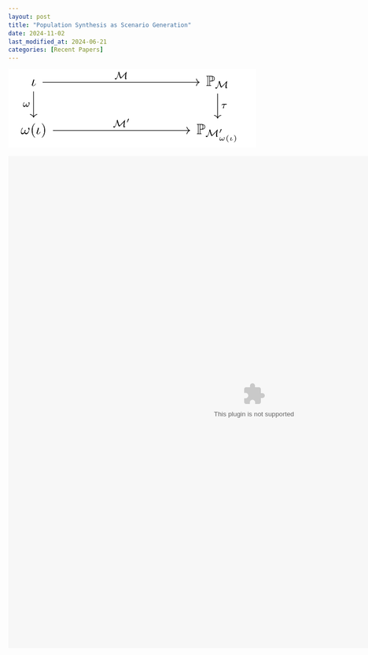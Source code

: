 ```yaml
---
layout: post
title: "Population Synthesis as Scenario Generation"
date: 2024-11-02
last_modified_at: 2024-06-21
categories: [Recent Papers]
---
```


<script type="text/tikz">
  \begin{tikzcd}
    A \arrow[r, "\phi"] \arrow[d, red]
      & B \arrow[d, "\psi" red] \\
    C \arrow[r, red, "\eta" blue]
      & |[blue, rotate=-15]| D
  \end{tikzcd}
</script>

<script type="text/tikz">
  \begin{tikzcd}
    A \arrow[r, "\phi"] \arrow[d, red]
      & B \arrow[d, "\psi" red] \\
    C \arrow[r, red, "\eta" blue]
      & |[blue, rotate=-15]| D
  \end{tikzcd}
</script>

<script type="text/tikz">
    \begin{tikzcd}[row sep=0.6cm,column sep=huge]
        \iota \arrow{rr}{\mathcal{M}} \arrow[swap]{d}{\omega} & & \mathbb{P}_{\mathcal{M}_{\iota}} \arrow{d}{\tau} \\
        \omega(\iota) \arrow{rr}{\mathcal{M}^{\prime}} &  & \mathbb{P}_{\mathcal{M}^{\prime}_{\omega(\iota)}} 
    \end{tikzcd}
</script>

<script type="text/tikz">
  \begin{tikzcd}
    A \arrow[r, "\phi"] \arrow[d, red]
      & B \arrow[d, "\psi" red] \\
    C \arrow[r, red, "\eta" blue]
      & |[blue, rotate=-15]| D
  \end{tikzcd}
</script>

![Average Effort Over Time](/assets/images/IC_Error_diagram-4-1.png)

<object data="{{ site.url }}{{ site.baseurl }}/assets/images/Algebra_I_Reference_Sheet.pdf" width="1000" height="1000" type="IC_EE"></object>
